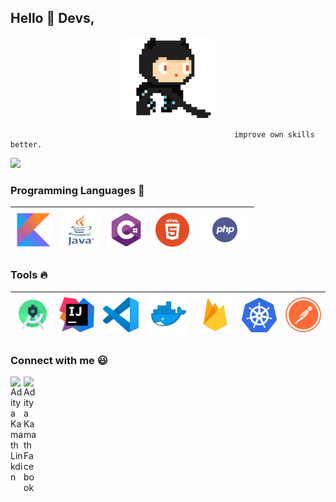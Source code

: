 <h2>Hello 👋 Devs,</h2>



<p align="center" width="100%">
   <img src="https://github.com/FzBlackduck/FzBlackduck/blob/main/image/tools/octarun.gif" width=150 > 
</p>


                                                      improve own skills better.


![](https://komarev.com/ghpvc/?username=your-github-FzBlackduck&label=PROFILE+VIEWS&color=blueviolet)


### Programming Languages  :rocket:
|<img src="https://github.com/FzBlackduck/FzBlackduck/blob/main/image/Programming_Languages/kotlin2.jpg" width=60> | <img src="https://github.com/FzBlackduck/FzBlackduck/blob/main/image/Programming_Languages/java.jpg" width=60  height=65> |<img src="https://github.com/FzBlackduck/FzBlackduck/blob/main/image/Programming_Languages/c%232.jpg" width=60> | <img src="https://github.com/FzBlackduck/FzBlackduck/blob/main/image/Programming_Languages/html.png" width=60> |<img src="https://github.com/FzBlackduck/FzBlackduck/blob/main/image/Programming_Languages/php.png" width=80> |
|:---:|:---:|:---:|:---:|:---:|


### Tools :fire:
|<img src="https://github.com/FzBlackduck/FzBlackduck/blob/main/image/tools/android%20studio.png" width=60> | <img src="https://github.com/FzBlackduck/FzBlackduck/blob/main/image/tools/intellij-idea.png" width=60> |<img src="https://github.com/FzBlackduck/FzBlackduck/blob/main/image/tools/vs-code.png" width=60> |<img src="https://github.com/FzBlackduck/FzBlackduck/blob/main/image/tools/docker-logo.png" width=70> | <img src="https://github.com/FzBlackduck/FzBlackduck/blob/main/image/tools/firebase.png" width=60> | <img src="https://github.com/FzBlackduck/FzBlackduck/blob/main/image/tools/kubernetes.png" width=60> | <img src="https://github.com/FzBlackduck/FzBlackduck/blob/main/image/tools/postman.png" width=60> |
|:---:|:---:|:---:|:---:|:---:|:---:|:---:|



### Connect with me :smiley:
<a href="https://www.linkedin.com/in/phanupong-sangpetch-4b3840212">
  <img align="left" alt="Aditya Kamath Linkdin" width="21px" src="https://github.com/adityakamath16/adityakamath16/blob/master/images/connect_with_me_images/linkedin.svg" />
</a>
<a href="https://www.google.com">
  <img align="left" alt="Aditya Kamath Facebook" width="21px" src="https://github.com/adityakamath16/adityakamath16/blob/master/images/connect_with_me_images/facebook.svg" />
</a>

